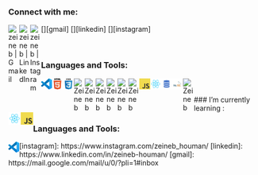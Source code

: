
### Connect with me:

[<img align="left" alt="zeineb | Gmail" width="22px" src="https://upload.wikimedia.org/wikipedia/commons/thumb/7/7e/Gmail_icon_%282020%29.svg/2560px-Gmail_icon_%282020%29.svg.png" />][gmail]
[<img align="left" alt="zeineb | LinkedIn" width="22px" src="https://image.flaticon.com/icons/png/512/174/174857.png" />][linkedin]
[<img align="left" alt="zeineb | Instagram" width="22px" src="https://upload.wikimedia.org/wikipedia/commons/thumb/e/e7/Instagram_logo_2016.svg/768px-Instagram_logo_2016.svg.png" />][instagram]



<br />



### Languages and Tools:
<img align="left" alt="Zeineb" width="22px" src="https://raw.githubusercontent.com/github/explore/80688e429a7d4ef2fca1e82350fe8e3517d3494d/topics/visual-studio-code/visual-studio-code.png" />

<img align="left" alt="Zeineb" width="22px" src="https://raw.githubusercontent.com/github/explore/80688e429a7d4ef2fca1e82350fe8e3517d3494d/topics/html/html.png" />
<img align="left" alt="Zeineb" width="22px" src="https://raw.githubusercontent.com/github/explore/80688e429a7d4ef2fca1e82350fe8e3517d3494d/topics/css/css.png" />

<img align="left" alt="Zeineb" width="22px" src="https://cdn.worldvectorlogo.com/logos/angular-icon.svg" />

<img align="left" alt="Zeineb" width="22px" src="https://uxwing.com/wp-content/themes/uxwing/download/10-brands-and-social-media/ionic.png" />
<img align="left" alt="Zeineb" width="22px" src="https://www.clipartmax.com/png/middle/354-3543373_spring-framework-logo-svg-png-download-java-spring.png" />
<img align="left" alt="Zeineb" width="22px" src="https://upload.wikimedia.org/wikipedia/commons/thumb/5/5c/AWS_Simple_Icons_AWS_Cloud.svg/1024px-AWS_Simple_Icons_AWS_Cloud.svg.png" />
<img align="left" alt="Zeineb" width="22px" src="https://cdn.iconscout.com/icon/free/png-512/docker-226091.png" />
<img align="left" alt="Zeineb" width="22px" src="https://cdn.worldvectorlogo.com/logos/hibernate.svg" />
<img align="left" alt="Zeineb" width="22px" src="https://raw.githubusercontent.com/github/explore/80688e429a7d4ef2fca1e82350fe8e3517d3494d/topics/javascript/javascript.png" />
<img align="left" alt="Zeineb" width="22px" src="https://raw.githubusercontent.com/github/explore/80688e429a7d4ef2fca1e82350fe8e3517d3494d/topics/react/react.png" />
<img align="left" alt="Zeineb" width="22px" src="https://raw.githubusercontent.com/github/explore/80688e429a7d4ef2fca1e82350fe8e3517d3494d/topics/sql/sql.png" />
<img align="left" alt="Zeineb" width="22px" src="https://raw.githubusercontent.com/github/explore/80688e429a7d4ef2fca1e82350fe8e3517d3494d/topics/mysql/mysql.png" />
<img align="left" alt="Zeineb" width="22px" src="https://github.githubassets.com/images/modules/logos_page/Octocat.png" />



</br>
</br>
###  I’m currently learning :
</br>
<img align="left" alt="Zeineb" width="25px" src="https://raw.githubusercontent.com/github/explore/80688e429a7d4ef2fca1e82350fe8e3517d3494d/topics/react/react.png" /> 
<img align="left" alt="Zeineb" width="25px" src="https://raw.githubusercontent.com/github/explore/80688e429a7d4ef2fca1e82350fe8e3517d3494d/topics/javascript/javascript.png" />


### Languages and Tools:
<img align="left" alt="Zeineb" width="22px" src="https://raw.githubusercontent.com/github/explore/80688e429a7d4ef2fca1e82350fe8e3517d3494d/topics/visual-studio-code/visual-studio-code.png" />
[instagram]: https://www.instagram.com/zeineb_houman/
[linkedin]: https://www.linkedin.com/in/zeineb-houman/
[gmail]: https://mail.google.com/mail/u/0/?pli=1#inbox

